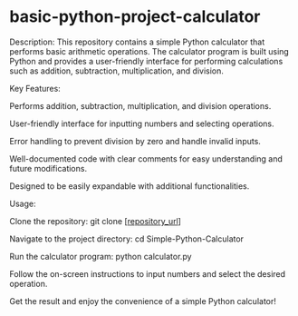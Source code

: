 # basic-python-project-calculator
Description:
This repository contains a simple Python calculator that performs basic arithmetic operations. The calculator program is built using Python and provides a user-friendly interface for performing calculations such as addition, subtraction, multiplication, and division.

Key Features:

Performs addition, subtraction, multiplication, and division operations.

User-friendly interface for inputting numbers and selecting operations.

Error handling to prevent division by zero and handle invalid inputs.

Well-documented code with clear comments for easy understanding and future modifications.

Designed to be easily expandable with additional functionalities.

Usage:

Clone the repository: git clone [[repository_url](https://github.com/programmersumu/basic-python-project-calculator)]

Navigate to the project directory: cd Simple-Python-Calculator

Run the calculator program: python calculator.py

Follow the on-screen instructions to input numbers and select the desired operation.

Get the result and enjoy the convenience of a simple Python calculator!
